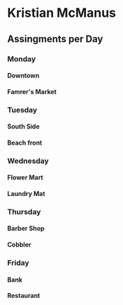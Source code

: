 # Kristian McManus
## Assingments per Day
### Monday
#### Downtown
#### Famrer's Market
### Tuesday
#### South Side
#### Beach front
### Wednesday
#### Flower Mart
#### Laundry Mat
### Thursday
#### Barber Shop
#### Cobbler
### Friday
#### Bank
#### Restaurant

